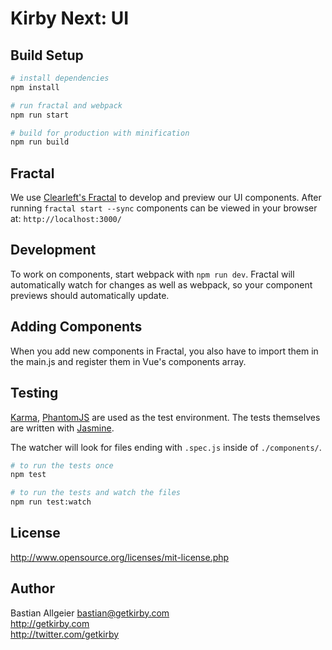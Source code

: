 # Kirby Next: UI

## Build Setup

``` bash
# install dependencies
npm install

# run fractal and webpack
npm run start

# build for production with minification
npm run build
```

## Fractal

We use [Clearleft's Fractal](http://fractal.build/) to develop and preview our UI components. After running `fractal start --sync` components can be viewed in your browser at: `http://localhost:3000/`

## Development

To work on components, start webpack with `npm run dev`. Fractal will automatically watch for changes as well as webpack, so your component previews should automatically update.

## Adding Components

When you add new components in Fractal, you also have to import them in the main.js and register them in Vue's components array.

## Testing

[Karma](http://karma-runner.github.io/1.0/index.html), [PhantomJS](http://phantomjs.org/) are used as the test environment. The tests themselves are written with [Jasmine](https://jasmine.github.io/).

The watcher will look for files ending with `.spec.js` inside of `./components/`.

``` bash
# to run the tests once
npm test

# to run the tests and watch the files
npm run test:watch
```

## License

<http://www.opensource.org/licenses/mit-license.php>

## Author

Bastian Allgeier
<bastian@getkirby.com>  
<http://getkirby.com>  
<http://twitter.com/getkirby>
